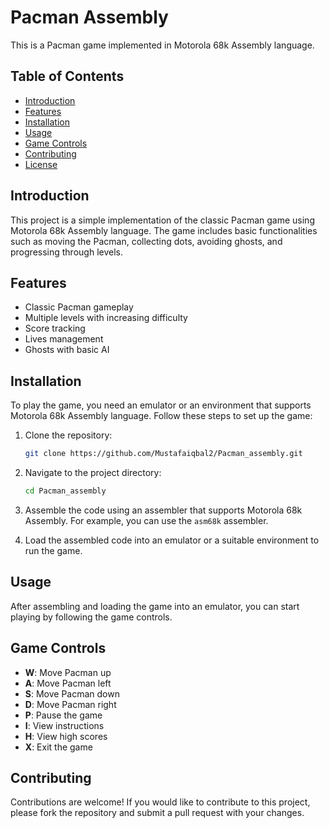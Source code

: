 # Pacman Assembly

This is a Pacman game implemented in Motorola 68k Assembly language.

## Table of Contents

- [Introduction](#introduction)
- [Features](#features)
- [Installation](#installation)
- [Usage](#usage)
- [Game Controls](#game-controls)
- [Contributing](#contributing)
- [License](#license)

## Introduction

This project is a simple implementation of the classic Pacman game using Motorola 68k Assembly language. The game includes basic functionalities such as moving the Pacman, collecting dots, avoiding ghosts, and progressing through levels.

## Features

- Classic Pacman gameplay
- Multiple levels with increasing difficulty
- Score tracking
- Lives management
- Ghosts with basic AI

## Installation

To play the game, you need an emulator or an environment that supports Motorola 68k Assembly language. Follow these steps to set up the game:

1. Clone the repository:
   ```sh
   git clone https://github.com/Mustafaiqbal2/Pacman_assembly.git
   ```

2. Navigate to the project directory:
   ```sh
   cd Pacman_assembly
   ```

3. Assemble the code using an assembler that supports Motorola 68k Assembly. For example, you can use the `asm68k` assembler.

4. Load the assembled code into an emulator or a suitable environment to run the game.

## Usage

After assembling and loading the game into an emulator, you can start playing by following the game controls.

## Game Controls

- **W**: Move Pacman up
- **A**: Move Pacman left
- **S**: Move Pacman down
- **D**: Move Pacman right
- **P**: Pause the game
- **I**: View instructions
- **H**: View high scores
- **X**: Exit the game

## Contributing

Contributions are welcome! If you would like to contribute to this project, please fork the repository and submit a pull request with your changes.
